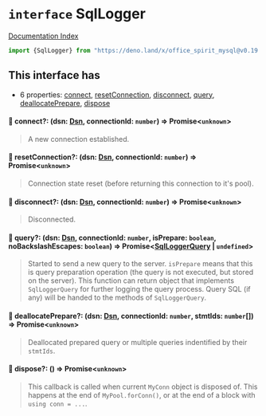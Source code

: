 # `interface` SqlLogger

[Documentation Index](../README.md)

```ts
import {SqlLogger} from "https://deno.land/x/office_spirit_mysql@v0.19.13/mod.ts"
```

## This interface has

- 6 properties:
[connect](#-connect-dsn-dsn-connectionid-number--promiseunknown),
[resetConnection](#-resetconnection-dsn-dsn-connectionid-number--promiseunknown),
[disconnect](#-disconnect-dsn-dsn-connectionid-number--promiseunknown),
[query](#-query-dsn-dsn-connectionid-number-isprepare-boolean-nobackslashescapes-boolean--promisesqlloggerquery--undefined),
[deallocatePrepare](#-deallocateprepare-dsn-dsn-connectionid-number-stmtids-number--promiseunknown),
[dispose](#-dispose---promiseunknown)


#### 📄 connect?: (dsn: [Dsn](../class.Dsn/README.md), connectionId: `number`) => Promise\<`unknown`>

> A new connection established.



#### 📄 resetConnection?: (dsn: [Dsn](../class.Dsn/README.md), connectionId: `number`) => Promise\<`unknown`>

> Connection state reset (before returning this connection to it's pool).



#### 📄 disconnect?: (dsn: [Dsn](../class.Dsn/README.md), connectionId: `number`) => Promise\<`unknown`>

> Disconnected.



#### 📄 query?: (dsn: [Dsn](../class.Dsn/README.md), connectionId: `number`, isPrepare: `boolean`, noBackslashEscapes: `boolean`) => Promise\<[SqlLoggerQuery](../interface.SqlLoggerQuery/README.md) | `undefined`>

> Started to send a new query to the server.
> `isPrepare` means that this is query preparation operation (the query is not executed, but stored on the server).
> This function can return object that implements `SqlLoggerQuery` for further logging the query process.
> Query SQL (if any) will be handed to the methods of `SqlLoggerQuery`.



#### 📄 deallocatePrepare?: (dsn: [Dsn](../class.Dsn/README.md), connectionId: `number`, stmtIds: `number`\[]) => Promise\<`unknown`>

> Deallocated prepared query or multiple queries indentified by their `stmtIds`.



#### 📄 dispose?: () => Promise\<`unknown`>

> This callback is called when current `MyConn` object is disposed of. This happens at the end of `MyPool.forConn()`, or at the end of a block with `using conn = ...`.



